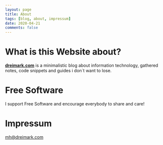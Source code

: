 ```yaml
---
layout: page
title: About
tags: [blog, about, impressum]
date: 2020-04-21
comments: false
---
```


# What is this Website about?

<a href="https://dreimark.com"><b>dreimark.com</b></a> is a minimalistic blog about information technology, gathered notes, code snippets and guides i don´t want to lose.

# Free Software

I support Free Software and encourage everybody to share and care!

# Impressum

mh@dreimark.com
